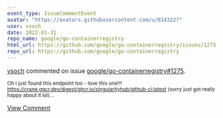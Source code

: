 ```yaml
---
event_type: IssueCommentEvent
avatar: "https://avatars.githubusercontent.com/u/814322?"
user: vsoch
date: 2022-01-31
repo_name: google/go-containerregistry
html_url: https://github.com/google/go-containerregistry/issues/1275
repo_url: https://github.com/google/go-containerregistry
---
```


<a href='https://github.com/vsoch' target='_blank'>vsoch</a> commented on issue <a href='https://github.com/google/go-containerregistry/issues/1275' target='_blank'>google/go-containerregistry#1275</a>.

<small>Oh I just found this endpoint too - love this one!!! https://crane.ggcr.dev/digest/ghcr.io/singularityhub/github-ci:latest (sorry just got really happy about it lol)...</small>

<a href='https://github.com/google/go-containerregistry/issues/1275' target='_blank'>View Comment</a>